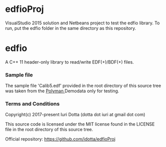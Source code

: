 # edfioProj

VisualStudio 2015 solution and Netbeans project to test the edfio library. To run, put the edfio folder in the same directory as this repository.

# edfio

A C++ 11 header-only library to read/write EDF(+)/BDF(+) files.

### Sample file
The sample file 'Calib5.edf' provided in the root directory of this source tree
was taken from the 
<a href="https://sites.google.com/view/diegoalvarezestevez/projects/polyman">
Polyman
</a>
Demodata only for testing.

### Terms and Conditions
Copyright(c) 2017-present Iuri Dotta (dotta dot iuri at gmail dot com)

This source code is licensed under the MIT license found in the
LICENSE file in the root directory of this source tree.

Official repository: https://github.com/idotta/edfioProj
